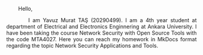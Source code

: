 &nbsp;&nbsp;&nbsp;&nbsp;&nbsp;&nbsp;&nbsp;&nbsp;Hello,
<p style="text-align: justify;">&nbsp;&nbsp;&nbsp;&nbsp;&nbsp;&nbsp;&nbsp;&nbsp;I am Yavuz Murat TAŞ (20290499). I am a 4th year student at department of Electrical and Electronics Enginnering at Ankara University. I have been taking the course Network Security with Open Source Tools with the code MTA4027. Here you can reach my homework in MkDocs format regarding the topic Network Security Applications and Tools.</p>